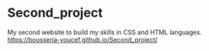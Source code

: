 # Second_project
My second website to build my skills in CSS and HTML languages.
https://bousseria-youcef.github.io/Second_project/
